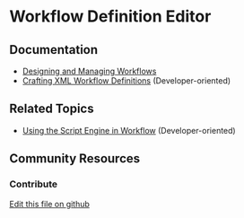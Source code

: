 # Workflow Definition Editor

## Documentation

* [Designing and Managing Workflows](https://learn.liferay.com/dxp/7.x/en/process-automation/workflow/designing_and_managing_workflows.html)
* [Crafting XML Workflow Definitions](https://learn.liferay.com/dxp/7.x/en/process-automation/workflow/developer-guide/crafting-xml-workflow-definitions.html) (Developer-oriented)

## Related Topics

* [Using the Script Engine in Workflow](https://learn.liferay.com/dxp/7.x/en/process-automation/workflow/developer-guide/using-the-script-engine-in-workflow.html) (Developer-oriented)

## Community Resources

### Contribute

[Edit this file on github](https://github.com/olafk/controlpanel-documentation-docs/blob/master/md/73en/com_liferay_portal_workflow_kaleo_designer_web_portlet_KaleoDesignerPortlet/designer_edit_kaleo_definition_version.jsp.md)
